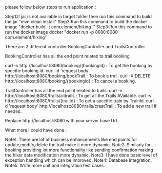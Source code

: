 please follow below steps to run application :

Step1:If jar is not available in target folder then run this command to build the jar "mvn clean install"
Step2:Run this command to build the docker image "docker build -t com.element/hiking ."
Step3:Run this command to run the docker image docker "docker run -p 8080:8080 com.element/hiking"

There are 2 different controller BookingController and TrailsController.

BookingController has all the end point related to trail booking.

curl -v http://localhost:8080/booking/{bookingId} : To get the booking by specific booking id.
curl -d 'request body' http://localhost:8080/booking/bookTrail : To book a trail.
curl -X DELETE http://localhost:8080/booking/{bookingId} : To cancel a booking.

TrailController has all the end point related to trails.
curl -v http://localhost:8080/trails/alltrails : To get all the Trails AVailable.
curl -v http://localhost:8080/trails/{trailId} : To get a specific train by TrainId.
curl -d 'request body' http://localhost:8080/trails/creatTrail : To add a new trail if needed.

Replace http://localhost:8080 with your server base Url.

What more I could have done :

Note1: There are lot of business enhancements like end points for update,modify,delete the trail make it more dynamic.
Note2: Similarly for booking providing lot more functionality like sending confirmation making the hiker data 		modification more dynamic.
Note3: I have done basic level of exception handling which can be improved.
Note4: Database integration.
Note5: Write more unit and integration test cases. 